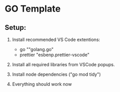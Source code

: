 # GO Template

## Setup:

1. Install recommended VS Code extentions:

   - go ""golang.go"
   - prettier "esbenp.prettier-vscode"

2. Install all required libraries from VSCode popups.

3. Install node dependencies ("go mod tidy")

4. Everything should work now

